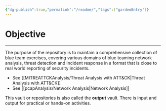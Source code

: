 ```yaml
---
{"dg-publish":true,"permalink":"/readme/","tags":["gardenEntry"]}
---
```


# Objective
---
The purpose of the repository is to maintain a comprehensive collection of blue team exercises, covering various domains of blue teaming network analysis, threat detection and incident response in a format that is close to real world reporting of security incidents.

- See [[MITREATTCKAnalysis/Threat Analysis with ATT&CK\|Threat Analysis with ATT&CK]]
- See [[pcapAnalysis/Network Analysis\|Network Analysis]]

This vault or repositories is also called the **output** vault. There is input and output for practical or hands-on activities.



